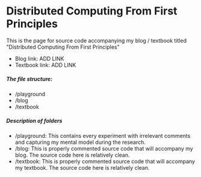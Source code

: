 # Distributed Computing From First Principles
This is the page for source code accompanying my blog / textbook titled "Distributed Computing From First Principles"

+ Blog link: ADD LINK
+ Textbook link: ADD LINK

##### The file structure:
+ /playground
+ /blog
+ /textbook

##### Description of folders
+ /playground: This contains every experiment with irrelevant comments and capturing my mental model during the research.
+ /blog: This is properly commented source code that will accompany my blog. The source code here is relatively clean.
+ /textbook: This is properly commented source code that will accompany my textbook. The source code here is relatively clean.
